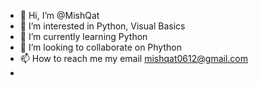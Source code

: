 - 👋 Hi, I’m @MishQat
- 👀 I’m interested in Python, Visual Basics
- 🌱 I’m currently learning Python
- 💞️ I’m looking to collaborate on Phython
- 📫 How to reach me my email mishqat0612@gmail.com
- 

<!---
MishQat/MishQat is a ✨ special ✨ repository because its `README.md` (this file) appears on your GitHub profile.
You can click the Preview link to take a look at your changes.
--->

